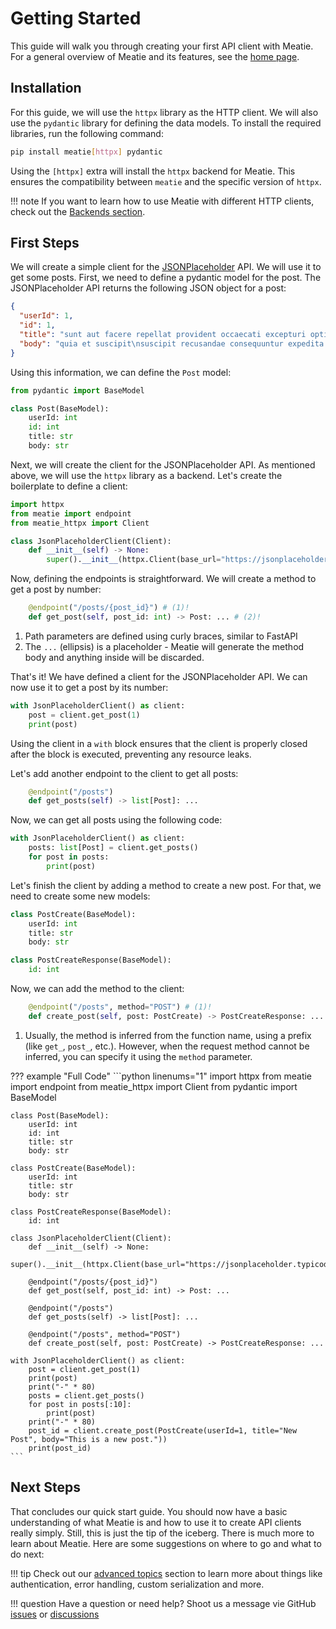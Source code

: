 # Getting Started

This guide will walk you through creating your first API client with Meatie.
For a general overview of Meatie and its features, see the
[home page](index.md).

## Installation

For this guide, we will use the `httpx` library as the HTTP client. We will also use the `pydantic` library for defining the data models. To install the required libraries, run the following command:

```bash
pip install meatie[httpx] pydantic
```

Using the `[httpx]` extra will install the `httpx` backend for Meatie. This ensures the compatibility between `meatie` and the specific version of `httpx`.

!!! note
    If you want to learn how to use Meatie with different HTTP clients, check
    out the [Backends section](backends/overview.md).

## First Steps

We will create a simple client for the
[JSONPlaceholder](https://jsonplaceholder.typicode.com/) API. We will use it to
get some posts. First, we need to define a pydantic model for the post. The
JSONPlaceholder API returns the following JSON object for a post:

```json
{
  "userId": 1,
  "id": 1,
  "title": "sunt aut facere repellat provident occaecati excepturi optio reprehenderit",
  "body": "quia et suscipit\nsuscipit recusandae consequuntur expedita et cum\nreprehenderit molestiae ut ut quas totam\nnostrum rerum est autem sunt rem eveniet architecto"
}
```

Using this information, we can define the `Post` model:

```python
from pydantic import BaseModel

class Post(BaseModel):
    userId: int
    id: int
    title: str
    body: str
```

Next, we will create the client for the JSONPlaceholder API. As mentioned above, we will use the `httpx` library as a backend. Let's create the boilerplate to define a client:

```python
import httpx
from meatie import endpoint
from meatie_httpx import Client

class JsonPlaceholderClient(Client):
    def __init__(self) -> None:
        super().__init__(httpx.Client(base_url="https://jsonplaceholder.typicode.com"))
```

Now, defining the endpoints is straightforward. We will create a method to get a post by number:

```python
    @endpoint("/posts/{post_id}") # (1)!
    def get_post(self, post_id: int) -> Post: ... # (2)!
```

1. Path parameters are defined using curly braces, similar to FastAPI
2. The `...` (ellipsis) is a placeholder - Meatie will generate the method body
   and anything inside will be discarded.

That's it! We have defined a client for the JSONPlaceholder API. We can now use it to get a post by its number:

```python
with JsonPlaceholderClient() as client:
    post = client.get_post(1)
    print(post)
```

Using the client in a `with` block ensures that the client is properly closed after the block is executed, preventing any resource leaks.

Let's add another endpoint to the client to get all posts:

```python
    @endpoint("/posts")
    def get_posts(self) -> list[Post]: ...
```

Now, we can get all posts using the following code:

```python
with JsonPlaceholderClient() as client:
    posts: list[Post] = client.get_posts()
    for post in posts:
        print(post)
```

Let's finish the client by adding a method to create a new post. For that, we need to create some new models:

```python
class PostCreate(BaseModel):
    userId: int
    title: str
    body: str

class PostCreateResponse(BaseModel):
    id: int
```

Now, we can add the method to the client:

```python
    @endpoint("/posts", method="POST") # (1)!
    def create_post(self, post: PostCreate) -> PostCreateResponse: ...
```

1. Usually, the method is inferred from the function name, using a prefix (like `get_`, `post_`, etc.). However, when the request method cannot be inferred, you can specify it using the `method` parameter.

??? example "Full Code"
    ```python linenums="1"
    import httpx
    from meatie import endpoint
    from meatie_httpx import Client
    from pydantic import BaseModel

    class Post(BaseModel):
        userId: int
        id: int
        title: str
        body: str

    class PostCreate(BaseModel):
        userId: int
        title: str
        body: str

    class PostCreateResponse(BaseModel):
        id: int

    class JsonPlaceholderClient(Client):
        def __init__(self) -> None:
            super().__init__(httpx.Client(base_url="https://jsonplaceholder.typicode.com"))

        @endpoint("/posts/{post_id}")
        def get_post(self, post_id: int) -> Post: ...

        @endpoint("/posts")
        def get_posts(self) -> list[Post]: ...

        @endpoint("/posts", method="POST")
        def create_post(self, post: PostCreate) -> PostCreateResponse: ...

    with JsonPlaceholderClient() as client:
        post = client.get_post(1)
        print(post)
        print("-" * 80)
        posts = client.get_posts()
        for post in posts[:10]:
            print(post)
        print("-" * 80)
        post_id = client.create_post(PostCreate(userId=1, title="New Post", body="This is a new post."))
        print(post_id)
    ```

## Next Steps

That concludes our quick start guide. You should now have a basic understanding
of what Meatie is and how to use it to create API clients really simply. Still,
this is just the tip of the iceberg. There is much more to learn about Meatie.
Here are some suggestions on where to go and what to do next:

!!! tip
    Check out our [advanced topics](advanced/overview.md) section to learn
    more about things like authentication, error handling, custom serialization
    and more.

!!! question
    Have a question or need help? Shoot us a message vie GitHub
    [issues](https://github.com/pmateusz/meatie/issues) or
    [discussions](https://github.com/pmateusz/meatie/discussions)
